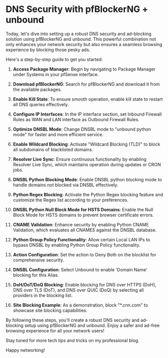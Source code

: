 # DNS Security with pfBlockerNG + unbound

Today, let's dive into setting up a robust DNS security and ad-blocking solution using pfBlockerNG and unbound. This powerful combination not only enhances your network security but also ensures a seamless browsing experience by blocking those pesky ads.

Here's a step-by-step guide to get you started:

1. **Access Package Manager**: Begin by navigating to Package Manager under Systems in your pfSense interface.

2. **Download pfBlockerNG**: Search for pfBlockerNG and download it from the available packages.

3. **Enable Kill State**: To ensure smooth operation, enable kill state to restart all DNS queries effectively.

4. **Configure IP Interfaces**: In the IP interface section, set Inbound Firewall Rules as WAN and LAN interface as Outbound Firewall Rules.

5. **Optimize DNSBL Mode**: Change DNSBL mode to "unbound python mode" for faster and more efficient service.

6. **Enable Wildcard Blocking**: Activate "Wildcard Blocking (TLD)" to block all subdomains of blacklisted domains.

7. **Resolver Live Sync**: Ensure continuous functionality by enabling Resolver Live Sync, which maintains operation during updates or CRON jobs.

8. **DNSBL Python Blocking Mode**: Enable DNSBL python blocking mode to handle domains not blocked via DNSBL effectively.

9. **Python Regex Blocking**: Activate the Python Regex blocking feature and customize the Regex list according to your preferences.

10. **DNSBL Python Null Block Mode for HSTS Domains**: Enable the Null Block Mode for HSTS domains to prevent browser certificate errors.

11. **CNAME Validation**: Enhance security by enabling Python CNAME Validation, which evaluates all CNAMES against the DNSBL database.

12. **Python Group Policy Functionality**: Allow certain Local LAN IPs to bypass DNSBL by enabling Python Group Policy functionality.

13. **Action Configuration**: Set the action to Deny Both on the blocklist for comprehensive security.

14. **DNSBL Configuration**: Select Unbound to enable 'Domain Name' blocking for this Alias.

15. **DoH/DoT/DoQ Blocking**: Enable blocking for DNS over HTTPS (DoH), DNS over TLS (DoT), and DNS over QUIC (DoQ) by selecting all providers in the blocking list.

16. **Site Blocking Example**: As a demonstration, block "*.cnn.com" to showcase site blocking capabilities.

By following these steps, you'll create a robust DNS security and ad-blocking setup using pfBlockerNG and unbound. Enjoy a safer and ad-free browsing experience for all your network users!

Stay tuned for more tech tips and tricks on my professional blog.

Happy networking!
